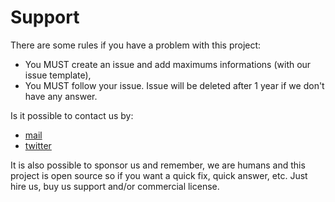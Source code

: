 # Support

There are some rules if you have a problem with this project:

- You MUST create an issue and add maximums informations (with our issue template),
- You MUST follow your issue. Issue will be deleted after 1 year if we don't have any answer.

Is it possible to contact us by:

- [mail](mailto:email-address-primitive@alexandre.balmes.co)
- [twitter](https://twitter.com/pockystar)

It is also possible to sponsor us and remember, we are humans and this project is open source so
if you want a quick fix, quick answer, etc. Just hire us, buy us support and/or commercial license.
